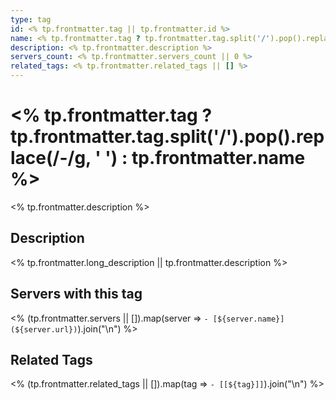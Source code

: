 ```yaml
---
type: tag
id: <% tp.frontmatter.tag || tp.frontmatter.id %>
name: <% tp.frontmatter.tag ? tp.frontmatter.tag.split('/').pop().replace(/-/g, ' ') : tp.frontmatter.name %>
description: <% tp.frontmatter.description %>
servers_count: <% tp.frontmatter.servers_count || 0 %>
related_tags: <% tp.frontmatter.related_tags || [] %>
---
```


# <% tp.frontmatter.tag ? tp.frontmatter.tag.split('/').pop().replace(/-/g, ' ') : tp.frontmatter.name %>

<% tp.frontmatter.description %>

## Description

<% tp.frontmatter.long_description || tp.frontmatter.description %>

## Servers with this tag

<% (tp.frontmatter.servers || []).map(server => `- [${server.name}](${server.url})`).join("\n") %>

## Related Tags

<% (tp.frontmatter.related_tags || []).map(tag => `- [[${tag}]]`).join("\n") %>
